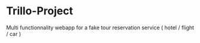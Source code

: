 # Trillo-Project

Multi functionnality webapp for a fake tour reservation service ( hotel / flight / car )   

